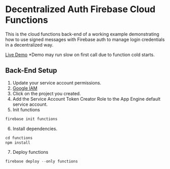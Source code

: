 # Decentralized Auth Firebase Cloud Functions

This is the cloud functions back-end of a working example demonstrating how to use signed messages with Firebase auth to manage login credentials in a decentralized way.

[Live Demo](https://decentralized-auth-1b3f3.web.app/{:target="_blank"})
*Demo may run slow on first call due to function cold starts.

## Back-End Setup

1. Update your service account permissions.
2. [Google IAM](https://console.cloud.google.com/projectselector2/iam-admin{:target="_blank"})
3. Click on the project you created.
4. Add the Service Account Token Creator Role to the App Engine default service account.
5. Init functions

```ts
firebase init functions
```

6. Install dependencies.

```ts
cd functions
npm install
```

7. Deploy functions

```ts
firebase deploy --only functions
```
